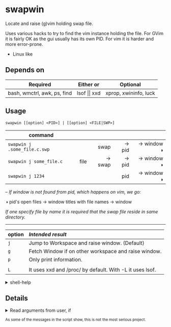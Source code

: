 # swapwin

Locate and raise (g)vim holding swap file. 

Uses various hacks to try to find the vim instance holding the file. For GVim 
it is fairly OK as the gui usually has its own PID. For vim it is harder and 
more error-prone.

* Linux like

## Depends on

| Required | Either or | Optional |
| -- | -- | -- |
| bash, wmctrl, awk, ps, find | lsof \|\| xxd | xprop, xwininfo, luck |


## Usage


    swapwin [[option] <PID>] | [[option] <FILE|SWP>]


| command |  | | | |
| --- | ---: | ---: | ---: | ---: |
| `swapwin j .some_file.c.swp` |  | swap | → pid | → window ◑ |
| `swapwin j some_file.c` | file | → swap | → pid | → window  ◑ |
| `swapwin j 1234` | | | pid | → window ◑  |

– *If window is not found from pid, which happens on vim, we go:*

◑  pid's open files → window titles with file names → window

*If one specify file by name it is required that the swap file reside in same 
directory.*

---

| option | *Intended result* |
| - | :- |
| `j`| Jump to Workspace and raise window. (Default) |
| `g`| Fetch Window if on other workspace and raise window. |
| `p`| Only print information. |
|  |  |
| `L`| It uses xxd and /proc/ by default. With -L it uses lsof. |

<section>
<details>
<summary>shell-help</summary>

```
Usage: swapwin [[opt] <PID>] | [[opt] <FILE|SWP>]

Find VIM window holding swap file

OPTIONS:
   j   : Jump to window. (Default)
   g   : Get window.  (E.g. from other workspace.)
   p   : Only print.  (With some extra info.)
   L   : Use lsof.    (Default xxd + /proc/)
   s   : Alias for j. (switch)
   i   : Alias for p. (information)
   h   : This help.

  <PID>: Process ID.
  <SWP>: Read PID from Vim swap file. (Using xxd or lsof)
 <FILE>: Try to locate swap from file-name and work from there.
```

</details>
</section>

## Details

<section>
<details>
<summary>Read arguments from user, if</summary>

**Swap file + xxd / proc:**

* Read PID from swap file
* Loop trough windows by wmctrl and if PID has a window, raise and end, else
	* Loop file-descriptors linking to swp files under /proc/PID/fd
	* Loop trough windows by wmctrl and check if file is part of the title
	  of any windows.
	* If found, raise and end.

**Swap file + lsof**

* Get PID by lsof on swap file
* Loop trough windows by wmctrl and if PID has a window, raise and end, else
	* Loop open files ending with .sw?, fetched by lsof
	* Loop trough windows by wmctrl and check if file is part of the title
	  of any windows.
	* If found, raise and end.

**File**
Try to locate swap file in same direcory as target, if found countinue as 
above.

**PID**
As above but without looking at swap file.

</details>
</section>

<sub>As some of the messages in the script show, this is not the most serious project.</sub>
